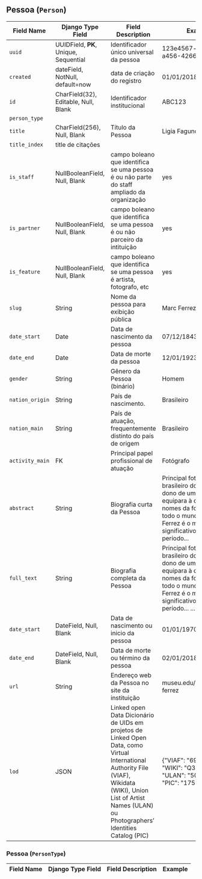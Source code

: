 ## Pessoa (`Person`)

Field Name | Django Type Field  | Field Description  | Example
-----------|--------------------|--------------------|------------
`uuid`                          | UUIDField, **PK**, Unique, Sequential         | Identificador único universal da pessoa  |  123e4567-e89b-12d3-a456-426655440000
`created`                       | dateField, NotNull, default=now              | data de criação do registro | 01/01/2018
`id`                            | CharField(32), Editable, Null, Blank          | Identificador institucional | ABC123
`person_type` |
`title`                         | CharField(256), Null, Blank                  | Título da Pessoa | Ligia Fagundes Teles
`title_index`   | title de citações
`is_staff`      | NullBooleanField, Null, Blank | campo boleano que identifica se uma pessoa é ou não parte do staff ampliado da organização | yes
`is_partner`    | NullBooleanField, Null, Blank | campo boleano que identifica se uma pessoa é ou não parceiro da intituição | yes
`is_feature`    | NullBooleanField, Null, Blank | campo boleano que identifica se uma pessoa é artista, fotografo, etc | yes
`slug`          | String | Nome da pessoa para exibição pública | Marc Ferrez
`date_start`    | Date   | Data de nascimento da pessoa | 07/12/1843
`date_end`      | Date   | Data de morte da pessoa | 12/01/1923
`gender`        | String | Gênero da Pessoa (binário) | Homem
`nation_origin` | String | País de nascimento. | Brasileiro
`nation_main`   | String | País de atuação, frequentemente distinto do país de origem | Brasileiro
`activity_main` | FK | Principal papel profissional de atuação  | Fotógrafo
`abstract`      | String | Biografia curta da Pessoa | Principal fotógrafo brasileiro do século XIX, dono de uma obra que se equipara à dos maiores nomes da fotografia em todo o mundo, Marc Ferrez é o mais significativo fotógrafo do período...
`full_text`     | String | Biografia completa da Pessoa | Principal fotógrafo brasileiro do século XIX, dono de uma obra que se equipara à dos maiores nomes da fotografia em todo o mundo, Marc Ferrez é o mais significativo fotógrafo do período... ...
`date_start`                    | DateField, Null, Blank                       | Data de nascimento ou inicio da pessoa | 01/01/1970
`date_end`                      | DateField, Null, Blank                       | Data de morte ou término da pessoa  | 02/01/2018
`url`           | String | Endereço web da Pessoa no site da instituição | museu.edu/pessoa/marc-ferrez
`lod`           | JSON   | Linked open Data Dicionário de UIDs em projetos de Linked Open Data, como Virtual International Authority File (VIAF), Wikidata (WIKI), Union List of Artist Names (ULAN) ou Photographers’ Identities Catalog (PIC) | {"VIAF": "69111120", "WIKI": "Q3180571", "ULAN": "500037201", "PIC": "1758"}


### Pessoa (`PersonType`)

Field Name | Django Type Field  | Field Description  | Example
-----------|--------------------|--------------------|------------
